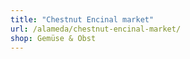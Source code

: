 ```yaml
---
title: "Chestnut Encinal market"
url: /alameda/chestnut-encinal-market/
shop: Gemüse & Obst
---
```

